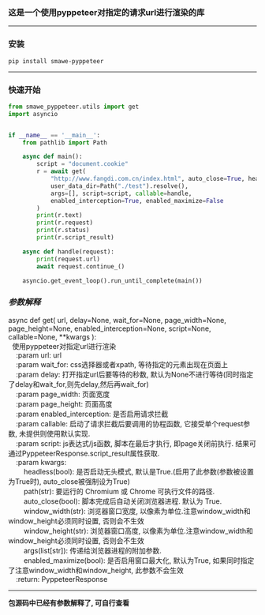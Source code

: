 ### 这是一个使用pyppeteer对指定的请求url进行渲染的库

---
### 安装
``` text
pip install smawe-pyppeteer
```

---

### **快速开始**

```python
from smawe_pyppeteer.utils import get
import asyncio


if __name__ == '__main__':
    from pathlib import Path

    async def main():
        script = "document.cookie"
        r = await get(
            "http://www.fangdi.com.cn/index.html", auto_close=True, headless=False, delay=5, pretend=True,
            user_data_dir=Path("./test").resolve(),
            args=[], script=script, callable=handle,
            enabled_interception=True, enabled_maximize=False
        )
        print(r.text)
        print(r.request)
        print(r.status)
        print(r.script_result)

    async def handle(request):
        print(request.url)
        await request.continue_()

    asyncio.get_event_loop().run_until_complete(main())

```


### ***参数解释***  
 async def get( 
    url, delay=None, wait_for=None, page_width=None, page_height=None,
    enabled_interception=None, script=None, callable=None, **kwargs
):      
  &nbsp;&nbsp;使用pyppeteer对指定url进行渲染    
    &nbsp;&nbsp;&nbsp;&nbsp;:param url: url  
    &nbsp;&nbsp;&nbsp;&nbsp;:param wait_for: css选择器或者xpath, 等待指定的元素出现在页面上  
    &nbsp;&nbsp;&nbsp;&nbsp;:param delay: 打开指定url后要等待的秒数, 默认为None不进行等待(同时指定了delay和wait_for,则先delay,然后再wait_for)  
    &nbsp;&nbsp;&nbsp;&nbsp;:param page_width: 页面宽度  
    &nbsp;&nbsp;&nbsp;&nbsp;:param page_height: 页面高度  
    &nbsp;&nbsp;&nbsp;&nbsp;:param enabled_interception: 是否启用请求拦截  
    &nbsp;&nbsp;&nbsp;&nbsp;:param callable: 启动了请求拦截后要调用的协程函数, 它接受单个request参数, 未提供则使用默认实现.  
    &nbsp;&nbsp;&nbsp;&nbsp;:param script: js表达式/js函数, 脚本在最后才执行, 即page关闭前执行. 结果可通过PyppeteerResponse.script_result属性获取.  
    &nbsp;&nbsp;&nbsp;&nbsp;:param kwargs:  
        &nbsp;&nbsp;&nbsp;&nbsp;&nbsp;&nbsp;&nbsp;&nbsp;headless(bool): 是否启动无头模式, 默认是True.(启用了此参数(参数被设置为True时), auto_close被强制设为True)  
        &nbsp;&nbsp;&nbsp;&nbsp;&nbsp;&nbsp;&nbsp;&nbsp;path(str): 要运行的 Chromium 或 Chrome 可执行文件的路径.  
        &nbsp;&nbsp;&nbsp;&nbsp;&nbsp;&nbsp;&nbsp;&nbsp;auto_close(bool): 脚本完成后自动关闭浏览器进程. 默认为 True.  
        &nbsp;&nbsp;&nbsp;&nbsp;&nbsp;&nbsp;&nbsp;&nbsp;window_width(str): 浏览器窗口宽度, 以像素为单位.注意window_width和window_height必须同时设置, 否则会不生效  
        &nbsp;&nbsp;&nbsp;&nbsp;&nbsp;&nbsp;&nbsp;&nbsp;window_height(str): 浏览器窗口高度, 以像素为单位.注意window_width和window_height必须同时设置, 否则会不生效  
        &nbsp;&nbsp;&nbsp;&nbsp;&nbsp;&nbsp;&nbsp;&nbsp;args(list[str]): 传递给浏览器进程的附加参数.  
        &nbsp;&nbsp;&nbsp;&nbsp;&nbsp;&nbsp;&nbsp;&nbsp;enabled_maximize(bool): 是否启用窗口最大化, 默认为True, 如果同时指定了注意window_width和window_height, 此参数不会生效  
    &nbsp;&nbsp;&nbsp;&nbsp;:return: PyppeteerResponse  

---

**包源码中已经有参数解释了, 可自行查看**
